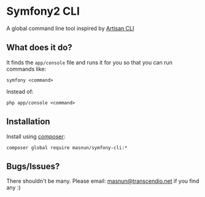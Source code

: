 # Symfony2 CLI

A global command line tool inspired by <a href="https://github.com/johnnyfreeman/artisan-cli">Artisan CLI</a>

## What does it do?

It finds the `app/console` file and runs it for you so that you can run commands like: 

	symfony <command> 
	
Instead of:

	php app/console <command>
	

## Installation

Install using [composer](http://getcomposer.org/):

```shell
composer global require masnun/symfony-cli:*
```

## Bugs/Issues? 

There shouldn't be many. Please email: masnun@transcendio.net if you find any :)